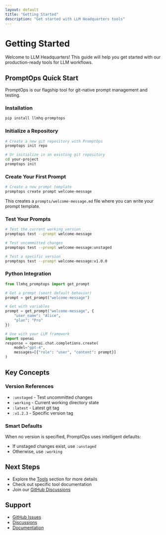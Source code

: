 ```yaml
---
layout: default
title: "Getting Started"
description: "Get started with LLM Headquarters tools"
---
```


# Getting Started

Welcome to LLM Headquarters! This guide will help you get started with our production-ready tools for LLM workflows.

## PromptOps Quick Start

PromptOps is our flagship tool for git-native prompt management and testing.

### Installation

```bash
pip install llmhq-promptops
```

### Initialize a Repository

```bash
# Create a new git repository with PromptOps
promptops init repo

# Or initialize in an existing git repository
cd your-project
promptops init
```

### Create Your First Prompt

```bash
# Create a new prompt template
promptops create prompt welcome-message
```

This creates a `prompts/welcome-message.md` file where you can write your prompt template.

### Test Your Prompts

```bash
# Test the current working version
promptops test --prompt welcome-message

# Test uncommitted changes
promptops test --prompt welcome-message:unstaged

# Test a specific version
promptops test --prompt welcome-message:v1.0.0
```

### Python Integration

```python
from llmhq_promptops import get_prompt

# Get a prompt (smart default behavior)
prompt = get_prompt("welcome-message")

# Get with variables
prompt = get_prompt("welcome-message", {
    "user_name": "Alice",
    "plan": "Pro"
})

# Use with your LLM framework
import openai
response = openai.chat.completions.create(
    model="gpt-4",
    messages=[{"role": "user", "content": prompt}]
)
```

## Key Concepts

### Version References

- `:unstaged` - Test uncommitted changes
- `:working` - Current working directory state
- `:latest` - Latest git tag
- `:v1.2.3` - Specific version tag

### Smart Defaults

When no version is specified, PromptOps uses intelligent defaults:
- If unstaged changes exist, use `:unstaged`
- Otherwise, use `:working`

## Next Steps

- Explore the [Tools](/tools/) section for more details
- Check out specific tool documentation
- Join our [GitHub Discussions](https://github.com/orgs/llmhq-hub/discussions)

## Support

- [GitHub Issues](https://github.com/llmhq-hub/promptops/issues)
- [Discussions](https://github.com/orgs/llmhq-hub/discussions)
- [Documentation](/tools/)